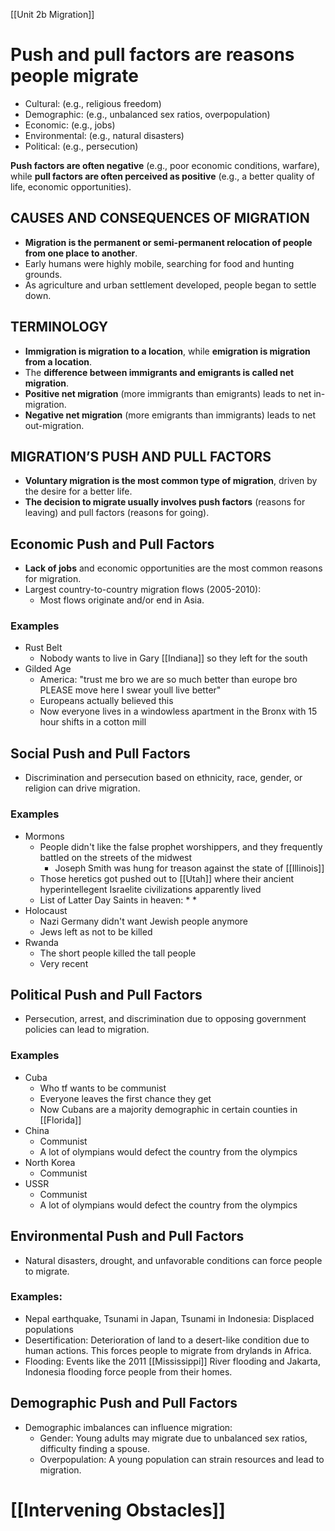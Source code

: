 [[Unit 2b Migration]]
# Push and pull factors are reasons people migrate
* Cultural: (e.g., religious freedom)
* Demographic: (e.g., unbalanced sex ratios, overpopulation)
* Economic: (e.g., jobs)
* Environmental: (e.g., natural disasters)
* Political: (e.g., persecution)

**Push factors are often negative** (e.g., poor economic conditions, warfare), while **pull factors are often perceived as positive** (e.g., a better quality of life, economic opportunities).

## CAUSES AND CONSEQUENCES OF MIGRATION
* **Migration is the permanent or semi-permanent relocation of people from one place to another**.
* Early humans were highly mobile, searching for food and hunting grounds.
* As agriculture and urban settlement developed, people began to settle down.

## TERMINOLOGY

* **Immigration is migration to a location**, while **emigration is migration from a location**.
* The **difference between immigrants and emigrants is called net migration**.
* **Positive net migration** (more immigrants than emigrants) leads to net in-migration.
* **Negative net migration** (more emigrants than immigrants) leads to net out-migration.


## MIGRATION’S PUSH AND PULL FACTORS

* **Voluntary migration is the most common type of migration**, driven by the desire for a better life.
* **The decision to migrate usually involves push factors** (reasons for leaving) and pull factors (reasons for going).
## Economic Push and Pull Factors
* **Lack of jobs** and economic opportunities are the most common reasons for migration.
* Largest country-to-country migration flows (2005-2010):
    * Most flows originate and/or end in Asia.
### Examples
* Rust Belt
	* Nobody wants to live in Gary [[Indiana]] so they left for the south
* Gilded Age
	* America: "trust me bro we are so much better than europe bro PLEASE move here I swear youll live better"
	* Europeans actually believed this
	* Now everyone lives in a windowless apartment in the Bronx with 15 hour shifts in a  cotton mill

## Social Push and Pull Factors

* Discrimination and persecution based on ethnicity, race, gender, or religion can drive migration.
### Examples
* Mormons
	* People didn't like the false prophet worshippers, and they frequently battled on the streets of the midwest
		* Joseph Smith was hung for treason against the state of [[Illinois]]
	* Those heretics got pushed out to [[Utah]] where their ancient hyperintellegent Israelite civilizations apparently lived
	* List of Latter Day Saints in heaven:
		* 
		* 
* Holocaust
	* Nazi Germany didn't want Jewish people anymore
	* Jews left as not to be killed
* Rwanda
	* The short people killed the tall people
	* Very recent

## Political Push and Pull Factors

* Persecution, arrest, and discrimination due to opposing government policies can lead to migration.
### Examples
- Cuba
	- Who tf wants to be communist
	- Everyone leaves the first chance they get
	- Now Cubans are a majority demographic in certain counties in [[Florida]]
- China
	- Communist
	- A lot of olympians would defect the country from the olympics
- North Korea
	- Communist
- USSR
	- Communist
	- A lot of olympians would defect the country from the olympics

## Environmental Push and Pull Factors

* Natural disasters, drought, and unfavorable conditions can force people to migrate.

### Examples:
* Nepal earthquake, Tsunami in Japan, Tsunami in Indonesia: Displaced populations
* Desertification: Deterioration of land to a desert-like condition due to human actions. This forces people to migrate from drylands in Africa.
* Flooding: Events like the 2011 [[Mississippi]] River flooding and Jakarta, Indonesia flooding force people from their homes.

## Demographic Push and Pull Factors

* Demographic imbalances can influence migration:
    * Gender:  Young adults may migrate due to unbalanced sex ratios, difficulty finding a spouse.
    * Overpopulation: A young population can strain resources and lead to migration.

# [[Intervening Obstacles]]